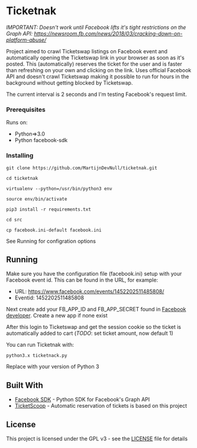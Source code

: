 # Ticketnak

*IMPORTANT: Doesn't work until Facebook lifts it's tight restrictions on the Graph API: https://newsroom.fb.com/news/2018/03/cracking-down-on-platform-abuse/*

Project aimed to crawl Ticketswap listings on Facebook event and automatically opening the Ticketswap link in your browser
as soon as it's posted. This (automatically) reserves the ticket for the user and is faster than refreshing on your own and clicking on the link.
Uses official Facebook API and doesn't crawl Ticketswap making it possible to run for hours in the background without 
getting blocked by Ticketswap.

The current interval is 2 seconds and I'm testing Facebook's request limit.

### Prerequisites

Runs on:

* Python=>3.0
* Python facebook-sdk

### Installing

```
git clone https://github.com/MartijnDevNull/ticketnak.git
```

```
cd ticketnak
```
```
virtualenv --python=/usr/bin/python3 env
```
```
source env/bin/activate
```
```
pip3 install -r requirements.txt
```
```
cd src
```
```
cp facebook.ini-default facebook.ini
```
See Running for configration options

## Running

Make sure you have the configuration file (facebook.ini) setup with your Facebook event id. This can be found in the URL, for example:
* URL: https://www.facebook.com/events/1452202511485808/
* Eventid: 1452202511485808

Next create add your FB_APP_ID and FB_APP_SECRET found in [Facebook developer](https://developers.facebook.com/apps/). Create
a new app if none exist

After this login to Ticketswap and get the session cookie so the ticket is automatically added to cart (*TODO*: set ticket amount, now default 1)

You can run Ticketnak with:
```
python3.x ticketnack.py
```
Replace with your version of Python 3


## Built With

* [Facebook SDK](https://github.com/mobolic/facebook-sdk) - Python SDK for Facebook's Graph API
* [TicketScoop](https://github.com/matthisk/TicketScoop) - Automatic reservation of tickets is based on this project
## License

This project is licensed under the GPL v3 - see the [LICENSE](LICENSE) file for details
